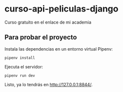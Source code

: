 # curso-api-peliculas-django
Curso gratuito en el enlace de mi academia 

## Para probar el proyecto

Instala las dependencias en un entorno virtual Pipenv:

```
pipenv install
```

Ejecuta el servidor:

```
pipenv run dev
```

Listo, ya lo tendrás en http://127.0.0.1:8844/.
